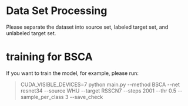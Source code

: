 # Data Set Processing
Please separate the dataset into source set, labeled target set, and unlabeled target set.  

# training for BSCA
If you want to train the model, for example, please run:
> CUDA_VISIBLE_DEVICES=7 python main.py --method BSCA --net resnet34 --source WHU --target RSSCN7 --steps 2001 --thr 0.5 --sample_per_class 3 --save_check


